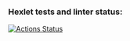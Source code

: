 ### Hexlet tests and linter status:
[![Actions Status](https://github.com/mrmoish/frontend-project-44/workflows/hexlet-check/badge.svg)](https://github.com/mrmoish/frontend-project-44/actions)